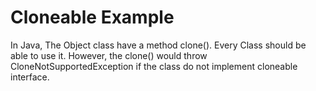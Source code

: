 # Cloneable Example
In Java, The Object class have a method clone(). Every Class should be able to use it. 
However, the clone() would throw CloneNotSupportedException if the class do not implement cloneable interface. 